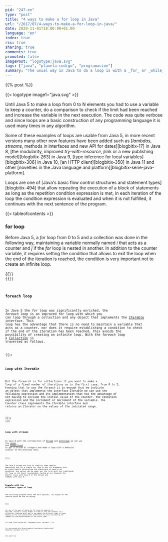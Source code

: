 ```yaml
---
pid: "247-en"
type: "post"
title: "4 ways to make a for loop in Java"
url: "/2017/07/4-ways-to-make-a-for-loop-in-java/"
date: 2020-11-01T18:00:00+01:00
language: "en"
index: true
rss: true
sharing: true
comments: true
promoted: false
imagePost: "logotype:java.svg"
tags: ["java", "planeta-codigo", "programacion"]
summary: "The usual way in Java to do a loop is with a _for_ or _while_ statement but with the addition of iterators in Java 5 it is not necessary to have a variable to keep the index of the loop. Since Java 8, _streams_ have been added that offer other new ways of iterating over the elements of a collection, in the latter case with techniques of functional languages."
---
```


{{% post %}}

{{< logotype image1="java.svg" >}}

Until Java 5 to make a loop from 0 to N elements you had to use a variable to keep a counter, do a comparison to check if the limit had been reached and increase the variable in the next execution. The code was quite verbose and since loops are a basic construction of any programming language it is used many times in any algorithm.

Some of these examples of loops are usable from Java 5, in more recent versions many other new features have been added such as [_lambdas_, _streams_, methods in interfaces and new API for dates][blogbitix-17] in Java 8, [the modularity, improved _try-with-resource_, jlink or a new publishing model][blogbitix-263] in Java 9, [type inference for local variables][blogbitix-306] in Java 10, [an HTTP client][blogbitix-350] in Java 11 and other [novelties in the Java language and platform][blogbitix-serie-java-platform].

Loops are one of [Java's basic flow control structures and statement types][blogbitix-494] that allow repeating the execution of a block of statements as long as the repetition condition expression is met, in each iteration of the loop the condition expression is evaluated and when it is not fulfilled, it continues with the next sentence of the program.

{{< tableofcontents >}}

### for loop

Before Java 5, a _for_ loop from 0 to 5 and a collection was done in the following way, maintaining a variable normally named _i_ that acts as a counter and _j_ if the _for_ loop is nested in another. In addition to the counter variable, it requires setting the condition that allows to exit the loop when the end of the iteration is reached, the condition is very important not to create an infinite loop.

{{<code file="For.java" language="java" options="">}}
{{<code file="Iterator.java" language="java" options="">}}

### foreach loop

In Java 5 the _for_ loop was significantly enriched, the _foreach_ loop is an improved _for_ loop with which you can loop through a collection and any object that implements the [Iterable](javadoc8:java/lang/Iterable.html) interface. This loop has the advantage that there is no need to maintain a variable that acts as a counter, nor does it require establishing a condition to check if the end of the iteration has been reached, this avoids the possibility of creating an infinite loop. With the _foreach_ loop a [Collection](javadoc8:java/util/Collection.html) is traversed as follows.

{{<code file="Foreach.java" language="java" options="">}}

### Loop with Iterable

But the _forearch_ is for collections if you want to make a loop of a fixed number of iterations as in the first case, from 0 to 5, knowing that to use the _foreach_ it is enough that we indicate an object that implements the interface _Iterable_ we can use the following expression and its implementation that has the advantage of not having to include the initial value of the counter, the condition expression and the increment or decrement of the variable. The _Counter_ class implements the _Iterable_ interface and returns an _Iterator_ on the values ​​of the indicated range.

{{<code file="CounterIterable.java" language="java" options="">}}
{{<code file="Counter.java" language="java" options="">}}

### Loop with streams

In Java 8 with the introduction of [Stream](javadoc8:java/util/stream/Stream.html) and [IntStream](javadoc8:java/util/stream/IntStream.html) we can use the [range](javadoc8:java/util/stream/IntStream.html#range-int-int-) and [rangeClosed](javadoc8:java/util/stream/IntStream.html#rangeClosed-int-int-) to get a _Stream_ of integers and make a loop with a behavior similar to the previous ones.

{{<code file="Stream.java" language="java" options="">}}

The Java 8 _Stream_ are fine to simplify some complex operations but for a simple _for_ loop it has its drawbacks such as significantly obfuscating the _stacktrace_ in case of an exception. Any option can be used, but the first with the traditional _for_ loop is the least recommended, having at our disposal the _Counter_ class with Java 5 or the _Stream_ and _lambdas_ with Java 8.

### Example with the different types of loop

The following program shows the four options, its output on the console would be the following:

{{<code file="Main.java" language="java" options="">}}

For any of the ways of doing the _for_ loop the behavior is the same, iterate a finite number of times or over the elements of a collection. Choosing which one to use among the different types of loops depends on the case and personal preferences but also considering the readability and expressiveness of the source code.

{{< code file="System.out" language="plain" options="" >}}

{{< sourcecode git="blog-ejemplos/tree/master/JavaForeach" command="./gradlew run" >}}

{{% /post %}}
